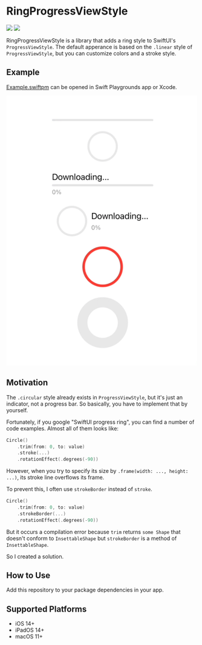 # RingProgressViewStyle

[![](https://img.shields.io/endpoint?url=https%3A%2F%2Fswiftpackageindex.com%2Fapi%2Fpackages%2Fkkk669%2FRingProgressViewStyle%2Fbadge%3Ftype%3Dswift-versions)](https://swiftpackageindex.com/kkk669/RingProgressViewStyle)
[![](https://img.shields.io/endpoint?url=https%3A%2F%2Fswiftpackageindex.com%2Fapi%2Fpackages%2Fkkk669%2FRingProgressViewStyle%2Fbadge%3Ftype%3Dplatforms)](https://swiftpackageindex.com/kkk669/RingProgressViewStyle)

RingProgressViewStyle is a library that adds a ring style to SwiftUI's `ProgressViewStyle`. The default apperance is based on the `.linear` style of `ProgressViewStyle`, but you can customize colors and a stroke style.

## Example

[Example.swiftpm](./Example.swiftpm/ContentView.swift) can be opened in Swift Playgrounds app or Xcode.

![preview](preview.gif)

## Motivation

The `.circular` style already exists in `ProgressViewStyle`, but it's just an indicator, not a progress bar. So basically, you have to implement that by yourself.

Fortunately, if you google "SwiftUI progress ring", you can find a number of code examples. Almost all of them looks like:

```swift
Circle()
    .trim(from: 0, to: value)
    .stroke(...)
    .rotationEffect(.degrees(-90))
```

However, when you try to specify its size by `.frame(width: ..., height: ...)`, its stroke line overflows its frame.

To prevent this, I often use `strokeBorder` instead of `stroke`.

```swift
Circle()
    .trim(from: 0, to: value)
    .strokeBorder(...)
    .rotationEffect(.degrees(-90))
```

But it occurs a compilation error because `trim` returns `some Shape` that doesn't conform to `InsettableShape` but `strokeBorder` is a method of `InsettableShape`.

So I created a solution.

## How to Use

Add this repository to your package dependencies in your app.

## Supported Platforms

- iOS 14+
- iPadOS 14+
- macOS 11+
